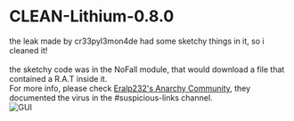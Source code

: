 # CLEAN-Lithium-0.8.0
the leak made by cr33pyl3mon4de had some sketchy things in it, so i cleaned it!\
\
the sketchy code was in the NoFall module, that would download a file that contained a R.A.T inside it.\
For more info, please check [Eralp232's Anarchy Community](https://discord.gg/eralp232-s-anarchy-community-2b2t-hvh-798640297453027348https://link-url-here.org), they documented the virus in the #suspicious-links channel.\
![GUI]([https://github.com/SoftWaren1/Lithium-1-12-2/assets/150448678/05ffe2e5-8a1b-450e-8893-d95c5553e463](https://github-production-user-asset-6210df.s3.amazonaws.com/150448678/296475601-05ffe2e5-8a1b-450e-8893-d95c5553e463.png?X-Amz-Algorithm=AWS4-HMAC-SHA256&X-Amz-Credential=AKIAVCODYLSA53PQK4ZA%2F20240119%2Fus-east-1%2Fs3%2Faws4_request&X-Amz-Date=20240119T182857Z&X-Amz-Expires=300&X-Amz-Signature=3961e73ca90ae66119af2917945a6a63464617576f46ae30733118388d2e02f2&X-Amz-SignedHeaders=host&actor_id=77114116&key_id=0&repo_id=742819346)https://github-production-user-asset-6210df.s3.amazonaws.com/150448678/296475601-05ffe2e5-8a1b-450e-8893-d95c5553e463.png?X-Amz-Algorithm=AWS4-HMAC-SHA256&X-Amz-Credential=AKIAVCODYLSA53PQK4ZA%2F20240119%2Fus-east-1%2Fs3%2Faws4_request&X-Amz-Date=20240119T182857Z&X-Amz-Expires=300&X-Amz-Signature=3961e73ca90ae66119af2917945a6a63464617576f46ae30733118388d2e02f2&X-Amz-SignedHeaders=host&actor_id=77114116&key_id=0&repo_id=742819346)
